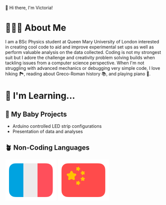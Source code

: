 👋 Hi there, I'm Victoria!

# 👩🏻‍💻 About Me
I am a BSc Physics student at Queen Mary University of London interested in creating cool code to aid and improve experimental set ups as well as perform valuable analysis on the data collected. Coding is not my strongest suit but I adore the challenge and creativity problem solving builds when tackling issues from a computer science perspective. 
When I'm not struggling with advanced mechanics or debugging very simple code, I love hiking 🏞️, reading about Greco-Roman history 📚, and playing piano 🎹. 

# 🌱 I'm Learning...
## 🌿 My Baby Projects
- Arduino controlled LED strip configurations
- Presentation of data and analyses

## 🪴 Non-Coding Languages
[![french flag](Assets/french-flag-round.svg)](https://www.duolingo.com/profile/plm786)
[![chinese flag](Assets/chinese-flag-round.svg)](https://www.duolingo.com/profile/plm786)
